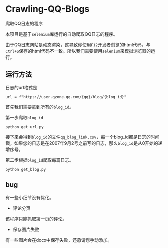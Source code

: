 # Crawling-QQ-Blogs
爬取QQ日志的程序

本项目是基于`selenium`库运行的自动爬取QQ日志的程序。

由于QQ日志网站是动态渲染，这导致你使用`F12`开发者浏览的html代码，与`Ctrl+S`保存的html代码不一致。所以我们需要使用`selenium`来模拟浏览器的运行。

## 运行方法

日志的url格式是

```
url = f"https://user.qzone.qq.com/{qq}/blog/{blog_id}"
```

首先我们需要拿到所有的`blog_id`。

第一步爬取`blog_id`

```
python get_url.py
```

接下来会得到`blog_id`的文件`qq_blog_link.csv`，每一个blog_id都是日志的时间戳，如果您的日志是在2007年9月2号之前写的日志，那么`blog_id`是从0开始的递增序号。

第二步根据`blog_id`爬取每篇日志。

```
python get_blog.py
```

## bug

有一些小细节没有优化。

- 评论分页

该程序只能抓取第一页的评论。

- 保存图片失败

有一些图片会在docx中保存失败，还恳请您手动添加。
